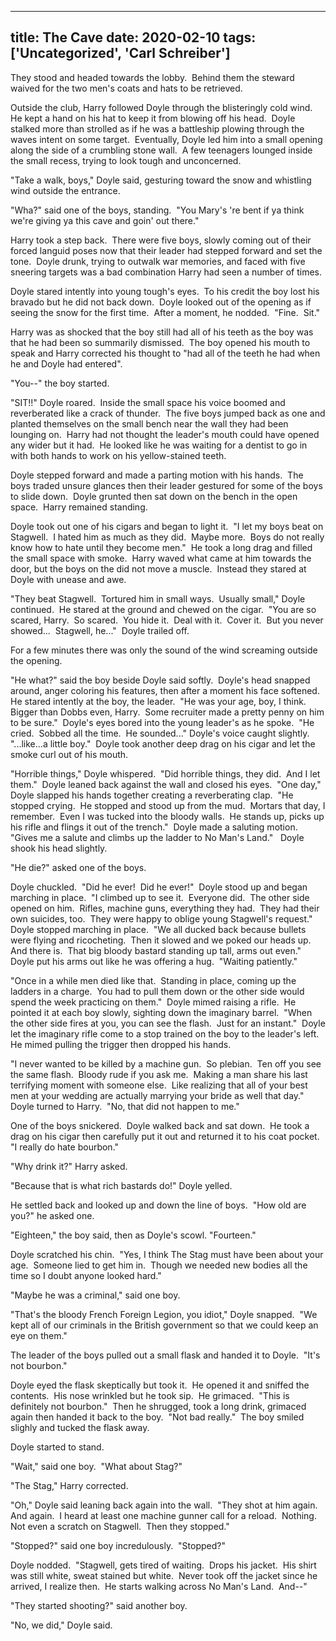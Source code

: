 
---
title: The Cave
date: 2020-02-10
tags: ['Uncategorized', 'Carl Schreiber']
---

They stood and headed towards the lobby.  Behind them the steward waived for the two men's coats and hats to be retrieved.

Outside the club, Harry followed Doyle through the blisteringly cold wind.  He kept a hand on his hat to keep it from blowing off his head.  Doyle stalked more than strolled as if he was a battleship plowing through the waves intent on some target.  Eventually, Doyle led him into a small opening along the side of a crumbling stone wall.  A few teenagers lounged inside the small recess, trying to look tough and unconcerned.

"Take a walk, boys," Doyle said, gesturing toward the snow and whistling wind outside the entrance.

"Wha?" said one of the boys, standing.  "You Mary's 're bent if ya think we're giving ya this cave and goin' out there."

Harry took a step back.  There were five boys, slowly coming out of their forced languid poses now that their leader had stepped forward and set the tone.  Doyle drunk, trying to outwalk war memories, and faced with five sneering targets was a bad combination Harry had seen a number of times.

Doyle stared intently into young tough's eyes.  To his credit the boy lost his bravado but he did not back down.  Doyle looked out of the opening as if seeing the snow for the first time.  After a moment, he nodded.  "Fine.  Sit."

Harry was as shocked that the boy still had all of his teeth as the boy was that he had been so summarily dismissed.  The boy opened his mouth to speak and Harry corrected his thought to "had all of the teeth he had when he and Doyle had entered".

"You--" the boy started.

"SIT!!" Doyle roared.  Inside the small space his voice boomed and reverberated like a crack of thunder.  The five boys jumped back as one and planted themselves on the small bench near the wall they had been lounging on.  Harry had not thought the leader's mouth could have opened any wider but it had.  He looked like he was waiting for a dentist to go in with both hands to work on his yellow-stained teeth.

Doyle stepped forward and made a parting motion with his hands.  The boys traded unsure glances then their leader gestured for some of the boys to slide down.  Doyle grunted then sat down on the bench in the open space.  Harry remained standing.

Doyle took out one of his cigars and began to light it.  "I let my boys beat on Stagwell.  I hated him as much as they did.  Maybe more.  Boys do not really know how to hate until they become men."  He took a long drag and filled the small space with smoke.  Harry waved what came at him towards the door, but the boys on the did not move a muscle.  Instead they stared at Doyle with unease and awe.

"They beat Stagwell.  Tortured him in small ways.  Usually small," Doyle continued.  He stared at the ground and chewed on the cigar.  "You are so scared, Harry.  So scared.  You hide it.  Deal with it.  Cover it.  But you never showed...  Stagwell, he..."  Doyle trailed off.

For a few minutes there was only the sound of the wind screaming outside the opening.

"He what?" said the boy beside Doyle said softly.  Doyle's head snapped around, anger coloring his features, then after a moment his face softened.  He stared intently at the boy, the leader.  "He was your age, boy, I think.  Bigger than Dobbs even, Harry.  Some recruiter made a pretty penny on him to be sure."  Doyle's eyes bored into the young leader's as he spoke.  "He cried.  Sobbed all the time.  He sounded..." Doyle's voice caught slightly.  "...like...a little boy."  Doyle took another deep drag on his cigar and let the smoke curl out of his mouth.

"Horrible things," Doyle whispered.  "Did horrible things, they did.  And I let them."  Doyle leaned back against the wall and closed his eyes.  "One day," Doyle slapped his hands together creating a reverberating clap.  "He stopped crying.  He stopped and stood up from the mud.  Mortars that day, I remember.  Even I was tucked into the bloody walls.  He stands up, picks up his rifle and flings it out of the trench."  Doyle made a saluting motion.  "Gives me a salute and climbs up the ladder to No Man's Land."   Doyle shook his head slightly.

"He die?" asked one of the boys.

Doyle chuckled.  "Did he ever!  Did he ever!"  Doyle stood up and began marching in place.  "I climbed up to see it.  Everyone did.  The other side opened on him.  Rifles, machine guns, everything they had.  They had their own suicides, too.  They were happy to oblige young Stagwell's request."  Doyle stopped marching in place.  "We all ducked back because bullets were flying and ricocheting.  Then it slowed and we poked our heads up.  And there is.  That big bloody bastard standing up tall, arms out even." Doyle put his arms out like he was offering a hug.  "Waiting patiently."

"Once in a while men died like that.  Standing in place, coming up the ladders in a charge.  You had to pull them down or the other side would spend the week practicing on them."  Doyle mimed raising a rifle.  He pointed it at each boy slowly, sighting down the imaginary barrel.  "When the other side fires at you, you can see the flash.  Just for an instant."  Doyle let the imaginary rifle come to a stop trained on the boy to the leader's left.  He mimed pulling the trigger then dropped his hands.

"I never wanted to be killed by a machine gun.  So plebian.  Ten off you see the same flash.  Bloody rude if you ask me.  Making a man share his last terrifying moment with someone else.  Like realizing that all of your best men at your wedding are actually marrying your bride as well that day."  Doyle turned to Harry.  "No, that did not happen to me."

One of the boys snickered.  Doyle walked back and sat down.  He took a drag on his cigar then carefully put it out and returned it to his coat pocket.  "I really do hate bourbon."

"Why drink it?" Harry asked.

"Because that is what rich bastards do!" Doyle yelled.

He settled back and looked up and down the line of boys.  "How old are you?" he asked one.

"Eighteen," the boy said, then as Doyle's scowl. "Fourteen."

Doyle scratched his chin.  "Yes, I think The Stag must have been about your age.  Someone lied to get him in.  Though we needed new bodies all the time so I doubt anyone looked hard."

"Maybe he was a criminal," said one boy.

"That's the bloody French Foreign Legion, you idiot," Doyle snapped.  "We kept all of our criminals in the British government so that we could keep an eye on them."

The leader of the boys pulled out a small flask and handed it to Doyle.  "It's not bourbon."

Doyle eyed the flask skeptically but took it.  He opened it and sniffed the contents.  His nose wrinkled but he took sip.  He grimaced.  "This is definitely not bourbon."  Then he shrugged, took a long drink, grimaced again then handed it back to the boy.  "Not bad really."  The boy smiled slighly and tucked the flask away.

Doyle started to stand.

"Wait," said one boy.  "What about Stag?"

"The Stag," Harry corrected.

"Oh," Doyle said leaning back again into the wall.  "They shot at him again.  And again.  I heard at least one machine gunner call for a reload.  Nothing.  Not even a scratch on Stagwell.  Then they stopped."

"Stopped?" said one boy incredulously.  "Stopped?"

Doyle nodded.  "Stagwell, gets tired of waiting.  Drops his jacket.  His shirt was still white, sweat stained but white.  Never took off the jacket since he arrived, I realize then.  He starts walking across No Man's Land.  And--"

"They started shooting?" said another boy.

"No, we did," Doyle said.
